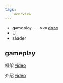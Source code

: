 ```yaml
---
tags:
  - overview
---
```


- gameplay --- xxx [dosc](https://www.oecd.org/education/ceri/39414829.pdf)
- UI
- shader


## gameplay

框架 [video](https://www.bilibili.com/video/BV1HK4y1i7Hp/?spm_id_from=333.337.search-card.all.click&vd_source=8beb74be6b19124f110600d2ce0f3957)

介绍 [video](https://www.bilibili.com/video/BV12Y411a75k/?spm_id_from=333.337.search-card.all.click&vd_source=8beb74be6b19124f110600d2ce0f3957)

